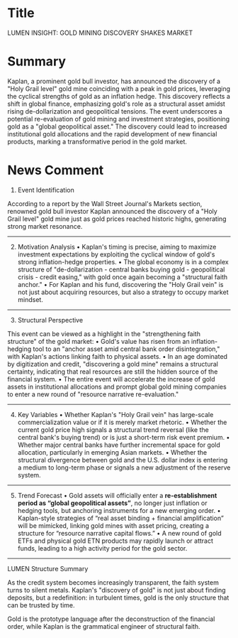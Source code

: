 # Title
LUMEN INSIGHT: GOLD MINING DISCOVERY SHAKES MARKET

# Summary
Kaplan, a prominent gold bull investor, has announced the discovery of a "Holy Grail level" gold mine coinciding with a peak in gold prices, leveraging the cyclical strengths of gold as an inflation hedge. This discovery reflects a shift in global finance, emphasizing gold's role as a structural asset amidst rising de-dollarization and geopolitical tensions. The event underscores a potential re-evaluation of gold mining and investment strategies, positioning gold as a "global geopolitical asset." The discovery could lead to increased institutional gold allocations and the rapid development of new financial products, marking a transformative period in the gold market.

# News Comment
1. Event Identification

According to a report by the Wall Street Journal's Markets section, renowned gold bull investor Kaplan announced the discovery of a "Holy Grail level" gold mine just as gold prices reached historic highs, generating strong market resonance.

---

2. Motivation Analysis
   • Kaplan's timing is precise, aiming to maximize investment expectations by exploiting the cyclical window of gold's strong inflation-hedge properties.
   • The global economy is in a complex structure of "de-dollarization - central banks buying gold - geopolitical crisis - credit easing," with gold once again becoming a "structural faith anchor."
   • For Kaplan and his fund, discovering the "Holy Grail vein" is not just about acquiring resources, but also a strategy to occupy market mindset.

---

3. Structural Perspective

This event can be viewed as a highlight in the "strengthening faith structure" of the gold market:
   • Gold's value has risen from an inflation-hedging tool to an "anchor asset amid central bank order disintegration," with Kaplan's actions linking faith to physical assets.
   • In an age dominated by digitization and credit, "discovering a gold mine" remains a structural certainty, indicating that real resources are still the hidden source of the financial system.
   • The entire event will accelerate the increase of gold assets in institutional allocations and prompt global gold mining companies to enter a new round of "resource narrative re-evaluation."

---

4. Key Variables
   • Whether Kaplan's "Holy Grail vein" has large-scale commercialization value or if it is merely market rhetoric.
   • Whether the current gold price high signals a structural trend reversal (like the central bank's buying trend) or is just a short-term risk event premium.
   • Whether major central banks have further incremental space for gold allocation, particularly in emerging Asian markets.
   • Whether the structural divergence between gold and the U.S. dollar index is entering a medium to long-term phase or signals a new adjustment of the reserve system.

---

5. Trend Forecast
   • Gold assets will officially enter a **re-establishment period as “global geopolitical assets”**, no longer just inflation or hedging tools, but anchoring instruments for a new emerging order.
   • Kaplan-style strategies of “real asset binding + financial amplification” will be mimicked, linking gold mines with asset pricing, creating a structure for “resource narrative capital flows.”
   • A new round of gold ETFs and physical gold ETN products may rapidly launch or attract funds, leading to a high activity period for the gold sector.

---

LUMEN Structure Summary

As the credit system becomes increasingly transparent, the faith system turns to silent metals. Kaplan's "discovery of gold" is not just about finding deposits, but a redefinition: in turbulent times, gold is the only structure that can be trusted by time.

Gold is the prototype language after the deconstruction of the financial order, while Kaplan is the grammatical engineer of structural faith.
